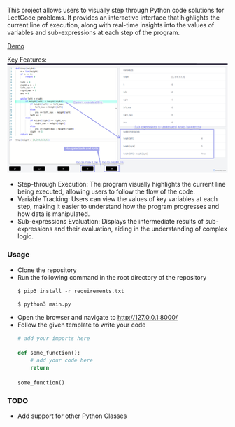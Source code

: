This project allows users to visually step through Python code solutions for LeetCode problems. It provides an interactive interface that highlights the current line of execution, along with real-time insights into the values of variables and sub-expressions at each step of the program.

[Demo](https://www.loom.com/share/1a0c0fe693594a428252c22cfba46bd3?sid=e3ee75c6-d13b-4244-9963-72871df583d3)


Key Features:
![](screenshot.png)
- Step-through Execution: The program visually highlights the current line being executed, allowing users to follow the flow of the code.
- Variable Tracking: Users can view the values of key variables at each step, making it easier to understand how the program progresses and how data is manipulated.
- Sub-expressions Evaluation: Displays the intermediate results of sub-expressions and their evaluation, aiding in the understanding of complex logic.

### Usage
- Clone the repository
- Run the following command in the root directory of the repository
  ```
  $ pip3 install -r requirements.txt
  ```
  ```
  $ python3 main.py
  ```
- Open the browser and navigate to http://127.0.0.1:8000/
- Follow the given template to write your code
    ```python
    # add your imports here

    def some_function():
        # add your code here
        return 
    
    some_function()

    ```


### TODO
- Add support for other Python Classes
